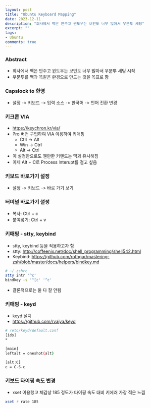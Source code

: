 ```yaml
---
layout: post
title: "Ubuntu Keyboard Mapping"
date: 2023-12-11
description: "회사에서 맥은 안주고 윈도우는 보안도 너무 많아서 우분투 세팅"
excerpt: ""
tags:
- Ubuntu
comments: true
---
```

### Abstract
- 회사에서 맥은 안주고 윈도우는 보안도 너무 많아서 우분투 세팅 시작
- 우분투를 맥과 똑같은 환경으로 만드는 것을 목표로 함

### Capslock to 한영
- 설정 -> 키보드 -> 입력 소스 -> 한국어 -> 언어 전환 변경

### 키크론 VIA
- https://keychron.kr/via/
- Pro 버전 구입하여 VIA 이용하여 키매핑
    - Ctrl -> Alt
    - Win -> Ctrl
    - Alt -> Ctrl
- 이 설정만으로도 웬만한 커맨드는 맥과 유사해짐
- 이제 Alt + C로 Process Interupt를 걸고 싶음

### 키보드 바로가기 설정
- 설정 -> 키보드 -> 바로 가기 보기

### 터미널 바로가기 설정
- 복사: Ctrl + c
- 붙여넣기: Ctrl + v

### 키매핑 - stty, keybind
- stty, keybind 등을 적용하고자 함 
- stty: http://coffeenix.net/doc/shell_programming/shell542.html
- Keybind: https://github.com/rothgar/mastering-zsh/blob/master/docs/helpers/bindkey.md
```bash
# ~/.zshrc
stty intr '^c'
bindkey -s '^[c' '^c'
```
- 결론적으로는 둘 다 잘 안됨

### 키매핑 - keyd
- keyd 설치
- https://github.com/rvaiya/keyd
```bash
# /etc/keyd/default.conf
[ids]
*

[main]
leftalt = oneshot(alt)

[alt:C]
c = C-S-c
```

### 키보드 타이핑 속도 변경
- xset 이용했고 체감상 185 정도가 타이핑 속도 대비 키에러 가장 적은 느낌
```bash
xset r rate 185
```